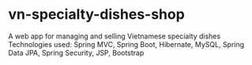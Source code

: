 # vn-specialty-dishes-shop
A web app for managing and selling Vietnamese specialty dishes\
Technologies used: Spring MVC, Spring Boot, Hibernate, MySQL, Spring Data JPA, Spring Security, JSP, Bootstrap
